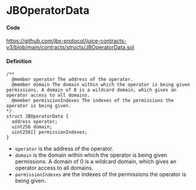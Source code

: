 # JBOperatorData

#### Code

https://github.com/jbx-protocol/juice-contracts-v3/blob/main/contracts/structs/JBOperatorData.sol

#### Definition

```
/**
  @member operator The address of the operator.
  @member domain The domain within which the operator is being given permissions. A domain of 0 is a wildcard domain, which gives an operator access to all domains.
  @member permissionIndexes The indexes of the permissions the operator is being given.
*/
struct JBOperatorData {
  address operator;
  uint256 domain;
  uint256[] permissionIndexes;
}
```

* `operator` is the address of the operator.
* `domain` is the domain within which the operator is being given permissions. A domain of 0 is a wildcard domain, which gives an operator access to all domains.
* `permissionIndexes` are the indexes of the permissions the operator is being given.
